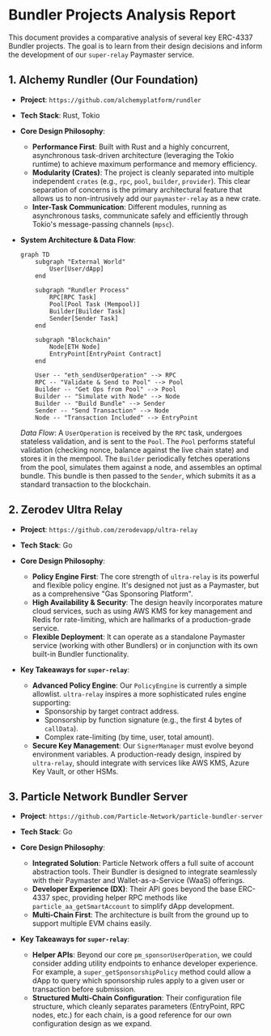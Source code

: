 # Bundler Projects Analysis Report

This document provides a comparative analysis of several key ERC-4337 Bundler projects. The goal is to learn from their design decisions and inform the development of our `super-relay` Paymaster service.

## 1. Alchemy Rundler (Our Foundation)

-   **Project**: `https://github.com/alchemyplatform/rundler`
-   **Tech Stack**: Rust, Tokio
-   **Core Design Philosophy**:
    -   **Performance First**: Built with Rust and a highly concurrent, asynchronous task-driven architecture (leveraging the Tokio runtime) to achieve maximum performance and memory efficiency.
    -   **Modularity (Crates)**: The project is cleanly separated into multiple independent `crates` (e.g., `rpc`, `pool`, `builder`, `provider`). This clear separation of concerns is the primary architectural feature that allows us to non-intrusively add our `paymaster-relay` as a new crate.
    -   **Inter-Task Communication**: Different modules, running as asynchronous tasks, communicate safely and efficiently through Tokio's message-passing channels (`mpsc`).

-   **System Architecture & Data Flow**:

    ```mermaid
    graph TD
        subgraph "External World"
            User[User/dApp]
        end

        subgraph "Rundler Process"
            RPC[RPC Task]
            Pool[Pool Task (Mempool)]
            Builder[Builder Task]
            Sender[Sender Task]
        end

        subgraph "Blockchain"
            Node[ETH Node]
            EntryPoint[EntryPoint Contract]
        end

        User -- "eth_sendUserOperation" --> RPC
        RPC -- "Validate & Send to Pool" --> Pool
        Builder -- "Get Ops from Pool" --> Pool
        Builder -- "Simulate with Node" --> Node
        Builder -- "Build Bundle" --> Sender
        Sender -- "Send Transaction" --> Node
        Node -- "Transaction Included" --> EntryPoint
    ```
    *Data Flow*: A `UserOperation` is received by the `RPC` task, undergoes stateless validation, and is sent to the `Pool`. The `Pool` performs stateful validation (checking nonce, balance against the live chain state) and stores it in the mempool. The `Builder` periodically fetches operations from the pool, simulates them against a node, and assembles an optimal bundle. This bundle is then passed to the `Sender`, which submits it as a standard transaction to the blockchain.

## 2. Zerodev Ultra Relay

-   **Project**: `https://github.com/zerodevapp/ultra-relay`
-   **Tech Stack**: Go
-   **Core Design Philosophy**:
    -   **Policy Engine First**: The core strength of `ultra-relay` is its powerful and flexible policy engine. It's designed not just as a Paymaster, but as a comprehensive "Gas Sponsoring Platform".
    -   **High Availability & Security**: The design heavily incorporates mature cloud services, such as using AWS KMS for key management and Redis for rate-limiting, which are hallmarks of a production-grade service.
    -   **Flexible Deployment**: It can operate as a standalone Paymaster service (working with other Bundlers) or in conjunction with its own built-in Bundler functionality.

-   **Key Takeaways for `super-relay`**:
    -   **Advanced Policy Engine**: Our `PolicyEngine` is currently a simple allowlist. `ultra-relay` inspires a more sophisticated rules engine supporting:
        -   Sponsorship by target contract address.
        -   Sponsorship by function signature (e.g., the first 4 bytes of `callData`).
        -   Complex rate-limiting (by time, user, total amount).
    -   **Secure Key Management**: Our `SignerManager` must evolve beyond environment variables. A production-ready design, inspired by `ultra-relay`, should integrate with services like AWS KMS, Azure Key Vault, or other HSMs.

## 3. Particle Network Bundler Server

-   **Project**: `https://github.com/Particle-Network/particle-bundler-server`
-   **Tech Stack**: Go
-   **Core Design Philosophy**:
    -   **Integrated Solution**: Particle Network offers a full suite of account abstraction tools. Their Bundler is designed to integrate seamlessly with their Paymaster and Wallet-as-a-Service (WaaS) offerings.
    -   **Developer Experience (DX)**: Their API goes beyond the base ERC-4337 spec, providing helper RPC methods like `particle_aa_getSmartAccount` to simplify dApp development.
    -   **Multi-Chain First**: The architecture is built from the ground up to support multiple EVM chains easily.

-   **Key Takeaways for `super-relay`**:
    -   **Helper APIs**: Beyond our core `pm_sponsorUserOperation`, we could consider adding utility endpoints to enhance developer experience. For example, a `super_getSponsorshipPolicy` method could allow a dApp to query which sponsorship rules apply to a given user or transaction before submission.
    -   **Structured Multi-Chain Configuration**: Their configuration file structure, which cleanly separates parameters (EntryPoint, RPC nodes, etc.) for each chain, is a good reference for our own configuration design as we expand.
